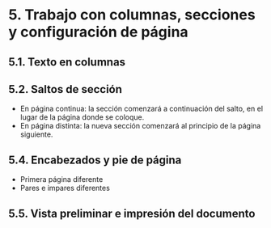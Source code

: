 # 5. Trabajo con columnas, secciones y configuración de página

## 5.1. Texto en columnas

## 5.2. Saltos de sección

- En página continua: la sección comenzará a continuación del salto, en el lugar de la página donde se coloque.
- En página distinta: la nueva sección comenzará al principio de la página siguiente.

## 5.4. Encabezados y pie de página

- Primera página diferente
- Pares e impares diferentes

## 5.5. Vista preliminar e impresión del documento
